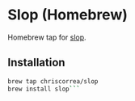# Slop (Homebrew)

Homebrew tap for [slop](https://github.com/chriscorrea/slop).

## Installation

```bash
brew tap chriscorrea/slop
brew install slop```